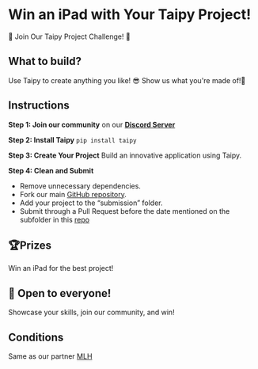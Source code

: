 # Win an iPad with Your Taipy Project!

🚀 Join Our Taipy Project Challenge! 🚀

## What to build?
Use Taipy to create anything you like! 😎
Show us what you're made of!💪

## Instructions

**Step 1: Join our community** on our **[Discord Server](https://discord.com/channels/1125797687476887563/1195336078954090536)**

**Step 2: Install Taipy** ```pip install taipy```


**Step 3: Create Your Project**  Build an innovative application using Taipy.

**Step 4: Clean and Submit**

- Remove unnecessary dependencies.
- Fork our main [GitHub repository](https://github.com/Avaiga/taipy).
- Add your project to the “submission” folder.
- Submit through a Pull Request before the date mentioned on the subfolder in this [repo]([https://github.com/Avaiga/taipy/submissions](https://github.com/Avaiga/taipy/tree/taipython/submissions))

## 🏆Prizes
Win an iPad for the best project!

## 🌟 Open to everyone!
Showcase your skills, join our community, and win!

## Conditions
Same as our partner [MLH](https://github.com/MLH/mlh-policies/blob/main/contest-terms.md)
